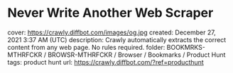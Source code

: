 # Never Write Another Web Scraper

cover: https://crawly.diffbot.com/images/og.jpg
created: December 27, 2021 3:37 AM (UTC)
description: Crawly automatically extracts the correct content from any web page. No rules required.
folder: BOOKMRKS-MTHRFCKR / BROWSR-MTHRFCKR / Browser / Bookmarks / Product Hunt
tags: product hunt
url: https://crawly.diffbot.com/?ref=producthunt